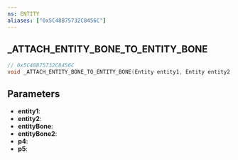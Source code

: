 ```yaml
---
ns: ENTITY
aliases: ["0x5C48B75732C8456C"]
---
```

## _ATTACH_ENTITY_BONE_TO_ENTITY_BONE

```c
// 0x5C48B75732C8456C
void _ATTACH_ENTITY_BONE_TO_ENTITY_BONE(Entity entity1, Entity entity2, int entityBone, int entityBone2, BOOL p4, BOOL p5);
```

## Parameters
* **entity1**: 
* **entity2**: 
* **entityBone**: 
* **entityBone2**: 
* **p4**: 
* **p5**: 

